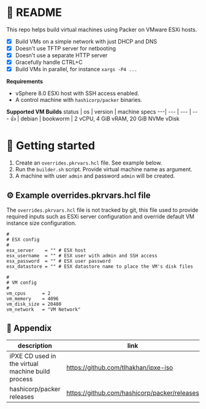 # 📖 README
This repo helps build virtual machines using Packer on VMware ESXi hosts.

- [x] Build VMs on a simple network with just DHCP and DNS
- [x] Doesn't use TFTP server for netbooting
- [x] Doesn't use a separate HTTP server
- [x] Gracefully handle CTRL+C
- [x] Build VMs in parallel, for instance `xargs -P4 ...`

**Requirements**
- vSphere 8.0 ESXi host with SSH access enabled.
- A control machine with `hashicorp/packer` binaries.

**Supported VM Builds**
status | os | version | machine specs
---| --- | --- | ---
👍 | debian | bookworm | 2 vCPU, 4 GiB vRAM, 20 GiB NVMe vDisk

# 🌱 Getting started
1. Create an `overrides.pkrvars.hcl` file.  See example below.
1. Run the `builder.sh` script.  Provide virtual machine name as argument.
1. A machine with user `admin` and password `admin` will be created.

## ⚙️ Example overrides.pkrvars.hcl file
The `overrides.pkrvars.hcl` file is not tracked by git, this file used to provide required inputs such as ESXi server configuration and override default VM instance size configuration.

```hcl
#
# ESX config
#
esx_server    = "" # ESX host
esx_username  = "" # ESX user with admin and SSH access 
esx_password  = "" # ESX user password
esx_datastore = "" # ESX datastore name to place the VM's disk files

#
# VM config
#
vm_cpus      = 2
vm_memory    = 4096
vm_disk_size = 20480
vm_network   = "VM Network"
```

## 👏 Appendix
description | link 
--- | ---
iPXE CD used in the virtual machine build process | <https://github.com/tlhakhan/ipxe-iso>
hashicorp/packer releases | <https://github.com/hashicorp/packer/releases>
